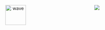 <p align="center">
    <img align="center" src="https://github-readme-stats.vercel.app/api?username=Naibuu&show_icons=true&theme=dark&line_height=21"/>
    
<img align="left" alt="wave" width="64px" src="https://emojipedia-us.s3.dualstack.us-west-1.amazonaws.com/thumbs/160/twitter/322/waving-hand_1f44b.png" />
